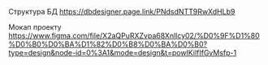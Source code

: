 Структура БД
https://dbdesigner.page.link/PNdsdNTT9RwXdHLb9

Мокап проекту
https://www.figma.com/file/X2aQPuRXZvpa68Xnllcy02/%D0%9F%D1%80%D0%B0%D0%BA%D1%82%D0%B8%D0%BA%D0%B0?type=design&node-id=0%3A1&mode=design&t=powIKilfIfGvMsfp-1